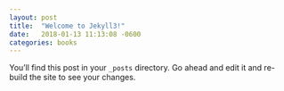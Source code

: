 ```yaml
---
layout: post
title:  "Welcome to Jekyll3!"
date:   2018-01-13 11:13:08 -0600
categories: books
---
```

You’ll find this post in your `_posts` directory. Go ahead and edit it and re-build the site to see your changes.